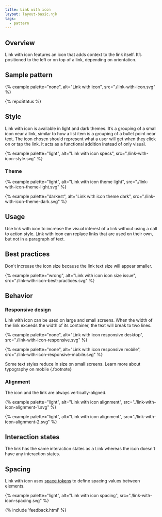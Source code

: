 ```yaml
---
title: Link with icon
layout: layout-basic.njk
tags:
  - pattern
---
```


## Overview

Link with icon features an icon that adds context to the link itself. It’s positioned to the left or on top of a link, depending on orientation.

## Sample pattern

{% example palette="none",
           alt="Link with icon",
           src="./link-with-icon.svg" %}

{% repoStatus %}

## Style

Link with icon is available in light and dark themes. It’s a grouping of a small icon near a link, similar to how a list item is a grouping of a bullet point near text. The icon chosen should represent what a user will get when they click on or tap the link. It acts as a functional addition instead of only visual.

{% example palette="light",
           alt="Link with icon specs",
           src="./link-with-icon-style.svg" %}

### Theme

{% example palette="light",
           alt="Link with icon theme light",
           src="./link-with-icon-theme-light.svg" %}
  
{% example palette="darkest",
           alt="Link with icon theme dark",
           src="./link-with-icon-theme-dark.svg" %}

## Usage

Use link with icon to increase the visual interest of a link without using a call to action style. Link with icon can replace links that are used on their own, but not in a paragraph of text.

## Best practices

Don't increase the icon size because the link text size will appear smaller.

{% example palette="wrong",
           alt="Link with icon icon size issue",
           src="./link-with-icon-best-practices.svg" %}

## Behavior

### Responsive design

Link with icon can be used on large and small screens. When the width of the link exceeds the width of its container, the text will break to two lines.

{% example palette="none",
           alt="Link with icon responsive desktop",
           src="./link-with-icon-responsive.svg" %}

{% example palette="none",
           alt="Link with icon responsive mobile",
           src="./link-with-icon-responsive-mobile.svg" %}

Some text styles reduce in size on small screens. Learn more about typography on mobile
{.footnote}

### Alignment

The icon and the link are always vertically-aligned.

{% example palette="light",
           alt="Link with icon alignment",
           src="./link-with-icon-alignment-1.svg" %}

{% example palette="light",
           alt="Link with icon alignment",
           src="./link-with-icon-alignment-2.svg" %}

## Interaction states

The link has the same interaction states as a Link whereas the icon doesn't have any interaction states.

## Spacing

Link with icon uses [space tokens](/tokens/space/) to define spacing values between elements.

{% example palette="light",
           alt="Link with icon spacing",
           src="./link-with-icon-spacing.svg" %}

{% include 'feedback.html' %}





